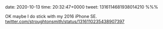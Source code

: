 date: 2020-10-13
time: 20:32:47+0000
tweet: 1316114681938014210
%%%

OK maybe I do stick with my 2016 iPhone SE. [twitter.com/stroughtonsmith/status/1316110235438907397](https://twitter.com/stroughtonsmith/status/1316110235438907397)
